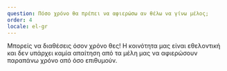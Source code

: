 ```yaml
---
question: Πόσο χρόνο θα πρέπει να αφιερώσω αν θέλω να γίνω μέλος;
order: 4
locale: el-gr
---
```

Μπορείς να διαθέσεις όσον χρόνο θες! Η κοινότητα μας είναι εθελοντική και δεν υπάρχει καμία απαίτηση από τα μέλη μας να αφιερώσουν παραπάνω χρόνο από όσο επιθυμούν.